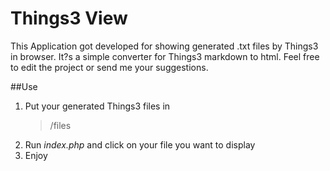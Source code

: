 # Things3 View

This Application got developed for showing generated .txt files by Things3 in browser. It?s a simple converter for Things3 markdown to html. Feel free to edit the project or send me your 
suggestions. 

##Use
1. Put your generated Things3 files in
    > /files
2. Run *index.php* and click on your file you want to display
3. Enjoy